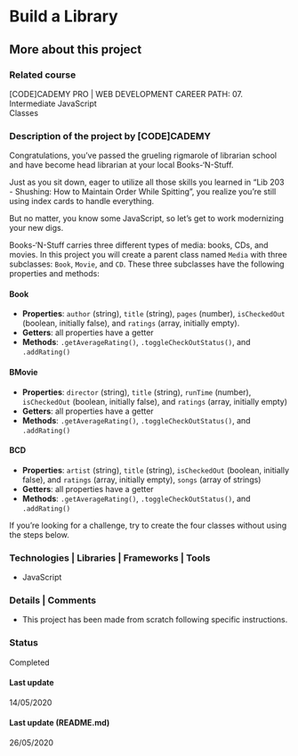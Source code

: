 # Build a Library

## More about this project

### Related course
[CODE]CADEMY PRO | WEB DEVELOPMENT CAREER PATH: 07. Intermediate JavaScript  
Classes

### Description of the project by [CODE]CADEMY
Congratulations, you’ve passed the grueling rigmarole of librarian school and have become head librarian at your local Books-‘N-Stuff.

Just as you sit down, eager to utilize all those skills you learned in “Lib 203 - Shushing: How to Maintain Order While Spitting”, you realize you’re still using index cards to handle everything.

But no matter, you know some JavaScript, so let’s get to work modernizing your new digs.

Books-‘N-Stuff carries three different types of media: books, CDs, and movies. In this project you will create a parent class named `Media` with three subclasses: `Book`, `Movie`, and `CD`. These three subclasses have the following properties and methods:

#### Book  
- **Properties**: `author` (string), `title` (string), `pages` (number), `isCheckedOut` (boolean, initially false), and `ratings` (array, initially empty).  
- **Getters**: all properties have a getter  
- **Methods**: `.getAverageRating()`, `.toggleCheckOutStatus()`, and `.addRating()  `

#### BMovie  
- **Properties**: `director` (string), `title` (string), `runTime` (number), `isCheckedOut` (boolean, initially false), and `ratings` (array, initially empty)  
- **Getters**: all properties have a getter  
- **Methods**: `.getAverageRating()`, `.toggleCheckOutStatus()`, and `.addRating()  `

#### BCD  
- **Properties**: `artist` (string), `title` (string), `isCheckedOut` (boolean, initially false), and `ratings` (array, initially empty), `songs` (array of strings)  
- **Getters**: all properties have a getter  
- **Methods**: `.getAverageRating()`, `.toggleCheckOutStatus()`, and `.addRating()`  

If you’re looking for a challenge, try to create the four classes without using the steps below. 

### Technologies | Libraries | Frameworks | Tools  
- JavaScript

### Details | Comments
- This project has been made from scratch following specific instructions. 

### Status
Completed 

#### Last update
14/05/2020

#### Last update (README.md)
26/05/2020
